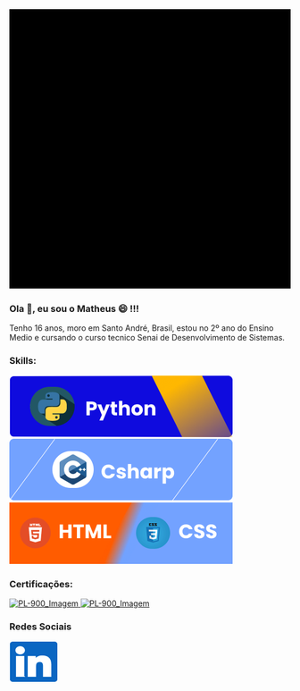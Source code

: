 <img src="https://raw.githubusercontent.com/AlbatrozPyt/Images_Readme/main/GitHub_converted.gif" width="100%" height="500px">

###  Ola 👋, eu sou o Matheus 😄 !!!

<p>Tenho 16 anos, moro em Santo André, Brasil, estou no 2º ano do Ensino Medio e cursando o curso tecnico Senai de Desenvolvimento de Sistemas.</p>

<h3>Skills:</h3>
<img src="https://raw.githubusercontent.com/AlbatrozPyt/Images_Readme/main/Python.png" alt="Python">
<img src="https://raw.githubusercontent.com/AlbatrozPyt/Images_Readme/main/C%23.png" alt="Csharp/C#">
<img src="https://raw.githubusercontent.com/AlbatrozPyt/Images_Readme/main/HTML_CSS.png" alt="Html&Css">

<h3>Certificações:</h3>
<a href="https://www.credly.com/badges/de519ac1-76d7-4f3f-9a0a-32a746395b6c">
      <img src="https://images.credly.com/size/680x680/images/2a6251f2-737b-4bf6-9190-d77570cc76fc/CERT-Fundamentals-Power-Platform.png" width="100px" height="100px" alt="PL-900_Imagem">
</a>
    
<a href="https://www.credly.com/badges/dcce296d-4fa0-476e-a266-6bc81eab4b73"> 
      <img src="https://images.credly.com/size/680x680/images/4136ced8-75d5-4afb-8677-40b6236e2672/azure-ai-fundamentals-600x600.png" width="100px" height="100px" alt="PL-900_Imagem">
</a>
<h3>Redes Sociais</h3>

<a href="https://www.linkedin.com/in/matheus-enrike/">
  <img src="https://raw.githubusercontent.com/AlbatrozPyt/Images_Readme/main/Linkredin.png" alt="Logo do Linkedin">
</a>
